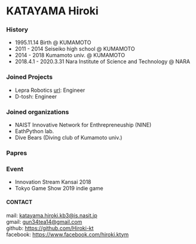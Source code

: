# KATAYAMA Hiroki

### History
- 1995.11.14 Birth @ KUMAMOTO
- 2011 - 2014 Seiseiko high school @ KUMAMOTO
- 2014 - 2018 Kumamoto univ. @ KUMAMOTO
- 2018.4.1 - 2020.3.31	Nara Institute of Science and Technology @ NARA

### Joined Projects
- Lepra Robotics [url](https://www.lepra-robotics.com/): Engineer
- D-tosh: Engineer

### Joined organizations
- NAIST Innovative Network for Enthrepreneuship (NINE)
- EathPython lab.
- Dive Bears (Diving club of Kumamoto univ.)

### Papres

### Event
- Innovation Stream Kansai 2018
- Tokyo Game Show 2019 indie game

#### CONTACT
mail: katayama.hiroki.kb3@is.nasit.jp  
gmail: gun34tea14@gmail.com  
github: https://github.com/Hiroki-kt  
facebook: https://www.facebook.com/hiroki.ktym
